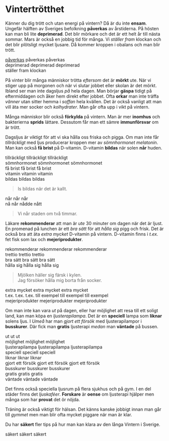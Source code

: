 # Vintertrötthet

Känner du dig trött och utan energi på vintern? Då är du inte **ensam**. Ungefär hälften av Sveriges befolkning **påverkas** av årstiderna. På hösten kan man bli lite **deprimerad**. Det blir mörkare och det är ett helt år till nästa sommar. Mars är också en jobbig tid för många. Vi *ställer fram* klockan och det blir plötsligt mycket ljusare. Då kommer kroppen i obalans och man blir trött.

[påverkas](https://sv.wiktionary.org/wiki/p%C3%A5verka#Verb) påverkas påverkas  
deprimerad deprimerad deprimerad  
ställer fram klockan

På vinter blir många människor trötta *eftersom* det är **mörkt** ute. När vi stiger upp på morgonen och när vi slutar jobbet eller skolan är det mörkt. Ibland ser man inte dagsljus *på* hela dagen. Man börjar **gäspa** tidigt på eftermiddagen och åker hem direkt efter jobbet. Ofta **orkar** man inte träffa *vänner* utan sitter hemma i *soffan* hela kvällen. Det är också vanligt att man vill äta mer socker och *kolhydrater*. Man går ofta upp i vikt på vintern.

Många människor blir också **förkylda** på vintern. Man är mer **inomhus** och bakterierna **sprids** lättare. Dessutom får man ett sämre **immunförsvar** om är trött.

Dagsljus är viktigt för att vi ska hålla oss friska och pigga. Om man inte får *tillräckligt* med ljus producerar kroppen mer av *sömnhormonet melatonin*. Man kan också **få brist** på D-vitamin. D-vitamin **bildas** när solen **når** huden.

tillräckligt tillräckligt tillräckligt  
sömnhormonet sömnhormonet sömnhormonet  
få brist få brist få brist  
vitamin vitamin vitamin  
bildas bildas bildas  
> Is bildas när det är kallt.

når når når  
nå når nådde nått  
> Vi når staden om två timmar.

Läkare **rekommenderar** att man är *ute* 30 minuter om dagen när det är ljust. En promenad på lunchen är ett *bra sätt* för att *hålla sig* pigg och frisk. Det är också bra att äta *extra mycket* D-vitamin på vintern. D-vitamin finns i *t.ex.* fet fisk som lax och **mejeriprodukter**.

rekommenderar rekommenderar rekommenderar  
trettio trettio trettio  
bra sätt bra sätt bra sätt  
hålla sig hålla sig hålla sig
> Mjölken häller sig färsk i kylen.  
> Jag försöker hålla mig borta från socker.

extra mycket extra mycket extra mycket  
t.ex. t.ex. t.ex. till exempel till exempel till exempel  
mejeriprodukter mejeriprodukter mejeriprodukter

Om man inte kan vara *ut* på dagen, eller har möjlighet att resa till ett soligt land, kan man köpa en *ljusterapilampa*. Det är en **speciell** lampa som **liknar** solens ljus. I *Umeå* har man *gjort ett försök* med ljusterapilampor i **busskurer**. Där fick man **gratis** ljusterapi *medan* man **väntade** på bussen.

ut ut ut  
möjlighet möjlighet möjlighet  
ljusterapilampa ljusterapilampa ljusterapilampa  
speciell speciell speciell  
liknar liknar liknar  
gjort ett försök gjort ett försök gjort ett försök  
busskurer busskurer busskurer  
gratis gratis gratis  
väntade väntade väntade

Det finns också speciella ljusrum på flera sjukhus och på gym. I en del städer finns det *ljuskaféer*. **Forskare** är **oense** om ljusterapi hjälper men många som har **provat** det ör nöjda.

Träning är också viktigt för hälsan. Det känns kanske jobbigt innan man går till *gymmet* men man blir ofta mycket piggare när man är klar.

Du har **säkert** fler tips på hur man kan klara av den långa Vintern i Sverige.

säkert säkert säkert

<!--stackedit_data:
eyJoaXN0b3J5IjpbLTc3OTA4NzY3MiwtMTc5OTgzNDE3LDU4OT
A1NTA2MywtMTk2NTM4NjQ3OSwtMzM3NDQ5OTIsLTE5MTUzMTI4
MjQsMTIyMTA4NzMxNCwxODUxMDc3MzAwLC02MjYwMTM0NDAsLT
IxMjQxNzAxNTksLTEyMjEwMTgyNDAsLTU5MTk0NjA2NV19
-->